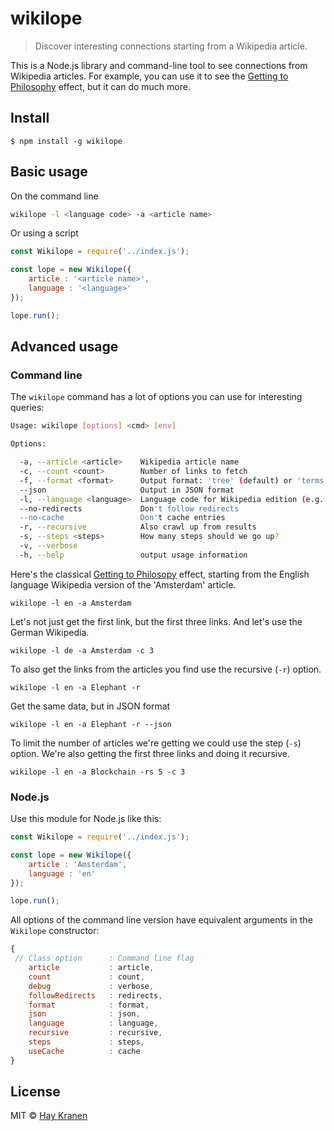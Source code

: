 # wikilope
> Discover interesting connections starting from a Wikipedia article.

This is a Node.js library and command-line tool to see connections from Wikipedia articles. For example, you can use it to see the [Getting to Philosophy](https://en.wikipedia.org/wiki/Wikipedia:Getting_to_Philosophy) effect, but it can do much more.

## Install
```
$ npm install -g wikilope
```

## Basic usage

On the command line

```bash
wikilope -l <language code> -a <article name>
```

Or using a script

```javascript
const Wikilope = require('../index.js');

const lope = new Wikilope({
    article : '<article name>',
    language : '<language>'
});

lope.run();
```

## Advanced usage
### Command line
The `wikilope` command has a lot of options you can use for interesting queries:

```bash
Usage: wikilope [options] <cmd> [env]

Options:

  -a, --article <article>    Wikipedia article name
  -c, --count <count>        Number of links to fetch
  -f, --format <format>      Output format: 'tree' (default) or 'terms'
  --json                     Output in JSON format
  -l, --language <language>  Language code for Wikipedia edition (e.g. 'en', 'nl', 'fr')
  --no-redirects             Don't follow redirects
  --no-cache                 Don't cache entries
  -r, --recursive            Also crawl up from results
  -s, --steps <steps>        How many steps should we go up?
  -v, --verbose
  -h, --help                 output usage information
```

Here's the classical [Getting to Philosopy](https://en.wikipedia.org/wiki/Wikipedia:Getting_to_Philosophy) effect, starting from the English language Wikipedia version of the 'Amsterdam' article.

    wikilope -l en -a Amsterdam

Let's not just get the first link, but the first three links. And let's use the German Wikipedia.

    wikilope -l de -a Amsterdam -c 3

To also get the links from the articles you find use the recursive (`-r`) option.

    wikilope -l en -a Elephant -r

Get the same data, but in JSON format

    wikilope -l en -a Elephant -r --json

To limit the number of articles we're getting we could use the step (`-s`) option. We're also getting the first three links and doing it recursive.

    wikilope -l en -a Blockchain -rs 5 -c 3

### Node.js
Use this module for Node.js like this:

```javascript
const Wikilope = require('../index.js');

const lope = new Wikilope({
    article : 'Amsterdam',
    language : 'en'
});

lope.run();
```

All options of the command line version have equivalent arguments in the `Wikilope` constructor:

```javascript
{
 // Class option      : Command line flag
    article           : article,
    count             : count,
    debug             : verbose,
    followRedirects   : redirects,
    format            : format,
    json              : json,
    language          : language,
    recursive         : recursive,
    steps             : steps,
    useCache          : cache
}
```

## License
MIT &copy; [Hay Kranen](http://www.haykranen.nl)